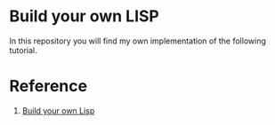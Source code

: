# Build your own LISP

In this repository you will find my own implementation of the following tutorial.

# Reference

1. [Build your own Lisp](https://www.buildyourownlisp.com/)
